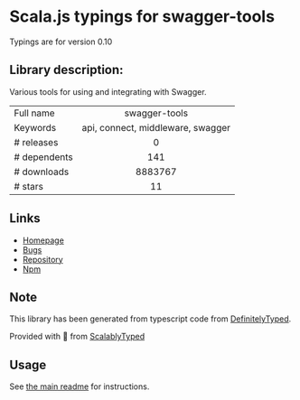 
# Scala.js typings for swagger-tools

Typings are for version 0.10

## Library description:
Various tools for using and integrating with Swagger.

|                    |                 |
| ------------------ | :-------------: |
| Full name          | swagger-tools |
| Keywords           | api, connect, middleware, swagger |
| # releases         | 0 |
| # dependents       | 141 |
| # downloads        | 8883767 |
| # stars            | 11 |

## Links
- [Homepage](https://github.com/apigee-127/swagger-tools)
- [Bugs](https://github.com/apigee-127/swagger-tools/issues)
- [Repository](https://github.com/apigee-127/swagger-tools)
- [Npm](https://www.npmjs.com/package/swagger-tools)
    


## Note
This library has been generated from typescript code from [DefinitelyTyped](https://definitelytyped.org).

Provided with :purple_heart: from [ScalablyTyped](https://github.com/oyvindberg/ScalablyTyped)

## Usage
See [the main readme](../../readme.md) for instructions.


